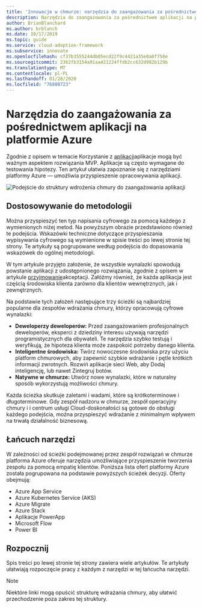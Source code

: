 ```yaml
---
title: 'Innowacje w chmurze: narzędzia do zaangażowania za pośrednictwem aplikacji na platformie Azure'
description: Narzędzia do zaangażowania za pośrednictwem aplikacji na platformie Azure
author: BrianBlanchard
ms.author: brblanch
ms.date: 10/17/2019
ms.topic: guide
ms.service: cloud-adoption-framework
ms.subservice: innovate
ms.openlocfilehash: cf37b3555244db05ecd22f9c4421a35e8a0f758e
ms.sourcegitcommit: 2362fb3154a91aa421224ffdb2cc632d982b129b
ms.translationtype: MT
ms.contentlocale: pl-PL
ms.lasthandoff: 01/28/2020
ms.locfileid: "76808723"
---
```

# <a name="tools-to-engage-via-apps-in-azure"></a>Narzędzia do zaangażowania za pośrednictwem aplikacji na platformie Azure

Zgodnie z opisem w temacie Korzystanie z [aplikacji](../considerations/apps.md)aplikacje mogą być ważnym aspektem rozwiązania MVP. Aplikacje są często wymagane do testowania hipotezy. Ten artykuł ułatwia zapoznanie się z narzędziami platformy Azure — umożliwia przyspieszenie opracowywania aplikacji.

![Podejście do struktury wdrożenia chmury do zaangażowania aplikacji](../../_images/innovate/engage-via-apps.png)

## <a name="alignment-to-the-methodology"></a>Dostosowywanie do metodologii

Można przyspieszyć ten typ napisania cyfrowego za pomocą każdego z wymienionych niżej metod. Na powyższym obrazie przedstawiono również te podejścia. Wskazówki techniczne dotyczące przyspieszania wypisywania cyfrowego są wymienione w spisie treści po lewej stronie tej strony. Te artykuły są pogrupowane według podejścia do dopasowania wskazówek do ogólnej metodologii.

W tym artykule przyjęto założenie, że wszystkie wynalazki spowodują powstanie aplikacji z udostępnionego rozwiązania, zgodnie z opisem w artykule [przyjmowanie](./ci-cd.md)akceptacji. Załóżmy również, że każda aplikacja jest częścią środowiska klienta zarówno dla klientów wewnętrznych, jak i zewnętrznych.

Na podstawie tych założeń następujące trzy ścieżki są najbardziej popularne dla zespołów wdrażania chmury, którzy opracowują cyfrowe wynalazki:

- **Deweloperzy deweloperów:** Przed zaangażowaniem profesjonalnych deweloperów, eksperci z dziedziny interesu używają narzędzi programistycznych dla obywateli. Te narzędzia szybko testują i weryfikują, że hipoteza klienta może zaspokoić potrzeby danego klienta.
- **Inteligentne środowiska:** Twórz nowoczesne środowiska przy użyciu platform chmurowych, aby zapewnić szybkie wdrażanie i pętle krótkich informacji zwrotnych. Rozwiń aplikacje sieci Web, aby Dodaj inteligencję, lub nawet Zintegruj botów.
- **Natywne w chmurze:** Utwórz nowe wynalazki, które w naturalny sposób wykorzystują możliwości chmury.

Każda ścieżka skutkuje zaletami i wadami, które są krótkoterminowe i długoterminowe. Gdy zespół nadzoru w chmurze, zespół operacyjny chmury i i centrum usługi Cloud-doskonałości są gotowe do obsługi każdego podejścia, można przyspieszyć wdrażanie z minimalnym wpływem na trwałą działalność biznesową.

## <a name="toolchain"></a>Łańcuch narzędzi

W zależności od ścieżki podejmowanej przez zespół rozwiązań w chmurze platforma Azure oferuje narzędzia umożliwiające przyspieszenie tworzenia zespołu za pomocą empatię klientów. Poniższa lista ofert platformy Azure została pogrupowana na podstawie powyższych ścieżek decyzji. Oferty obejmują:

- Azure App Service
- Azure Kubernetes Service (AKS)
- Azure Migrate
- Azure Stack
- Aplikacje PowerApp
- Microsoft Flow
- Power BI

## <a name="get-started"></a>Rozpocznij

Spis treści po lewej stronie tej strony zawiera wiele artykułów. Te artykuły ułatwiają rozpoczęcie pracy z każdym z narzędzi w tej łańcucha narzędzi.

> [!NOTE]
> Niektóre linki mogą opuścić strukturę wdrażania chmury, aby ułatwić przechodzenie poza zakres tej struktury.
